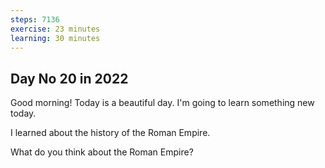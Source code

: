 ```yaml
---
steps: 7136
exercise: 23 minutes
learning: 30 minutes
---
```

## Day No 20 in 2022
Good morning! Today is a beautiful day.
I'm going to learn something new today.

I learned about the history of the Roman Empire.

What do you think about the Roman Empire?
